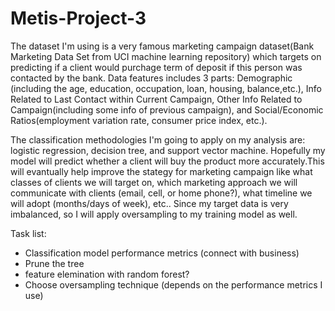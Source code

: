 # Metis-Project-3
The dataset I'm using is a very famous marketing campaign dataset(Bank Marketing Data Set from UCI machine learning repository) which targets on predicting if a client would purchage term of deposit if this person was contacted by the bank. Data features includes 3 parts: Demographic (including the age, education, occupation, loan, housing, balance,etc.), Info Related to Last Contact within Current Campaign, Other Info Related to Campaign(including some info of previous campaign), and Social/Economic Ratios(employment variation rate, consumer price index, etc.).

The classification methodologies I'm going to apply on my analysis are: logistic regression, decision tree, and support vector machine. Hopefully my model will predict whether a client will buy the product more accurately.This will evantually help improve the stategy for marketing campaign like what classes of clients we will target on, which marketing approach we will communicate with clients (email, cell, or home phone?), what timeline we will adopt (months/days of week), etc.. Since my target data is very imbalanced, so I will apply oversampling to my training model as well.

Task list:
- Classification model performance metrics (connect with business)
- Prune the tree
- feature elemination with random forest?
- Choose oversampling technique (depends on the performance metrics I use)
